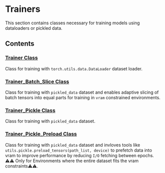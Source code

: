 # Trainers

This section contains classes necessary for training models using dataloaders or pickled data.

## Contents

### [Trainer Class](./trainer/init.md)  
Class for training with ```torch.utils.data.DataLoader``` dataset loader.

### [Trainer_Batch_Slice Class](./trainer_batch_slice/init.md)
Class for training with ```pickled_data``` dataset and enables adaptive slicing of batch tensors into equal parts for training in ```vram``` constrained environments.

### [Trainer_Pickle Class](./trainer_pickle/init.md)  
Class for training with  ```pickled_data``` dataset.

### [Trainer_Pickle_Preload Class](./trainer_pickle_preload/init.md)  
Class for training with  ```pickled_data``` dataset and invloves tools like ```utils.pickle.preload_tensors(path_list, device)``` to prefetch data into vram to improve performance by reducing ```I/O``` fetching between epochs. ⚠️⚠️ Only for Environments where the entire dataset fits the vram constraints⚠️⚠️.


